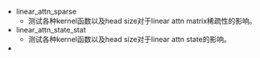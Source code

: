 - linear_attn_sparse
  - 测试各种kernel函数以及head size对于linear attn matrix稀疏性的影响。
- linear_attn_state_stat
  - 测试各种kernel函数以及head size对于linear attn state的影响。
- 